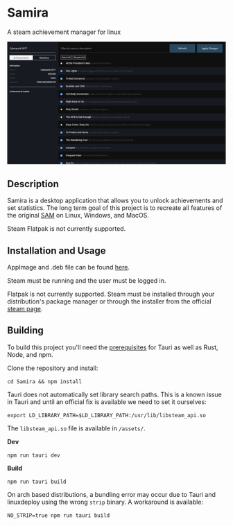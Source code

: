 # Samira

A steam achievement manager for linux

![example](./assets/screenshot.png)

## Description
Samira is a desktop application that allows you to unlock achievements and set statistics. The long term goal of this project is to recreate all features of the original [SAM](https://github.com/gibbed/SteamAchievementManager) on Linux, Windows, and MacOS. 

Steam Flatpak is not currently supported. 

## Installation and Usage
AppImage and .deb file can be found [here](https://github.com/jsnli/Samira/releases).

Steam must be running and the user must be logged in.

Flatpak is not currently supported. Steam must be installed through your distribution's package manager or through the installer from the official [steam page](https://store.steampowered.com/about/).

## Building

To build this project you'll need the [prerequisites](https://tauri.app/start/prerequisites/) for Tauri as well as Rust, Node, and npm.

Clone the repository and install: 
```
cd Samira && npm install
```

Tauri does not automatically set library search paths. This is a known issue in Tauri and until an official fix is available we need to set it ourselves: 
```
export LD_LIBRARY_PATH=$LD_LIBRARY_PATH:/usr/lib/libsteam_api.so
```

The `libsteam_api.so` file is available in `/assets/`.

**Dev**
```
npm run tauri dev
```

**Build**
```
npm run tauri build
```

On arch based distributions, a bundling error may occur due to Tauri and linuxdeploy using the wrong `strip` binary. A workaround is available:
```
NO_STRIP=true npm run tauri build
```




